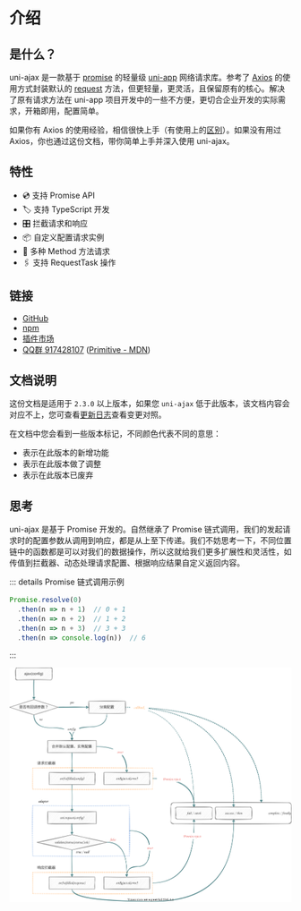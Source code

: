 # 介绍

## 是什么？

uni-ajax 是一款基于 [promise](https://javascript.info/promise-basics) 的轻量级 [uni-app](https://uniapp.dcloud.io/) 网络请求库。参考了 [Axios](https://github.com/axios/axios) 的使用方式封装默认的 [request](https://uniapp.dcloud.io/api/request/request) 方法，但更轻量，更灵活，且保留原有的核心。解决了原有请求方法在 uni-app 项目开发中的一些不方便，更切合企业开发的实际需求，开箱即用，配置简单。

如果你有 Axios 的使用经验，相信很快上手（有使用上的[区别](/guide/question#与-axios-的使用区别)）。如果没有用过 Axios，你也通过这份文档，带你简单上手并深入使用 uni-ajax。

## 特性

- 💿 支持 Promise API
- 🏷 支持 TypeScript 开发
- 🎛 拦截请求和响应
- 📦 自定义配置请求实例
- 📡 多种 Method 方法请求
- 🖇 支持 RequestTask 操作

## 链接

- [GitHub](https://github.com/ponjs/uni-ajax)
- [npm](https://www.npmjs.com/package/uni-ajax)
- [插件市场](https://ext.dcloud.net.cn/plugin?id=2351)
- [QQ群 917428107](https://qm.qq.com/cgi-bin/qm/qr?k=a0NaOxj875pQzpGh0MEx5jJPZnKAw_IM&jump_from=webapi) ([Primitive - MDN](https://developer.mozilla.org/zh-CN/docs/Glossary/Primitive))

## 文档说明

这份文档是适用于 `2.3.0` 以上版本，如果您 `uni-ajax` 低于此版本，该文档内容会对应不上，您可查看[更新日志](https://ext.dcloud.net.cn/plugin?id=2351&update_log)查看变更对照。

在文档中您会看到一些版本标记，不同颜色代表不同的意思：

- <Badge type="tip" text="新增" /> 表示在此版本的新增功能
- <Badge type="warning" text="调整" /> 表示在此版本做了调整
- <Badge type="danger" text="废弃" /> 表示在此版本已废弃

## 思考

uni-ajax 是基于 Promise 开发的。自然继承了 Promise 链式调用，我们的发起请求时的配置参数从调用到响应，都是从上至下传递。我们不妨思考一下，不同位置链中的函数都是可以对我们的数据操作，所以这就给我们更多扩展性和灵活性，如传值到拦截器、动态处理请求配置、根据响应结果自定义返回内容。

::: details Promise 链式调用示例
```js
Promise.resolve(0)
  .then(n => n + 1)  // 0 + 1
  .then(n => n + 2)  // 1 + 2
  .then(n => n + 3)  // 3 + 3
  .then(n => console.log(n))  // 6
```
:::

<div class='schematic-img'>

  <style> 
  .schematic-img { filter: none; }
  .dark .schematic-img { filter: invert(.9);}
  </style>

  ![schematic](./schematic.svg)
  
</div>


